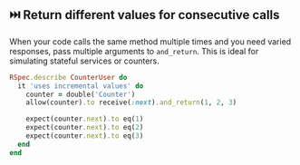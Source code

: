 ## ⏭️ Return different values for consecutive calls

When your code calls the same method multiple times and you need varied responses, pass multiple arguments to `and_return`. This is ideal for simulating stateful services or counters.

```ruby
RSpec.describe CounterUser do
  it 'uses incremental values' do
    counter = double('Counter')
    allow(counter).to receive(:next).and_return(1, 2, 3)

    expect(counter.next).to eq(1)
    expect(counter.next).to eq(2)
    expect(counter.next).to eq(3)
  end
end
```
